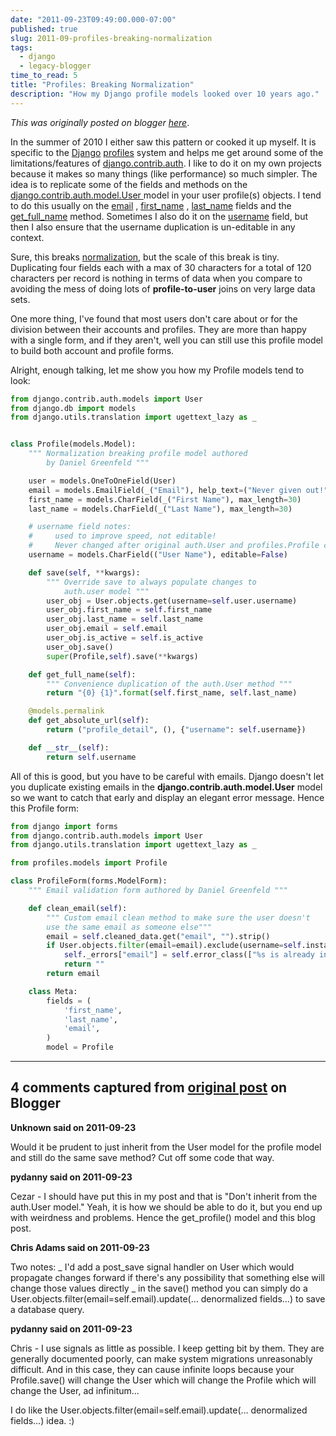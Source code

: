 ```yaml
---
date: "2011-09-23T09:49:00.000-07:00"
published: true
slug: 2011-09-profiles-breaking-normalization
tags:
  - django
  - legacy-blogger
time_to_read: 5
title: "Profiles: Breaking Normalization"
description: "How my Django profile models looked over 10 years ago."
---
```


_This was originally posted on blogger [here](https://pydanny.blogspot.com/2011/09/profiles-breaking-normalization.html)_.

In the summer of 2010 I either saw this pattern or cooked it up myself. It is specific to the [Django](https://djangoproject.com/) [profiles](https://docs.djangoproject.com/en/dev/topics/auth/#storing-additional-information-about-users) system and helps me get around some of the limitations/features of [django.contrib.auth](https://docs.djangoproject.com/en/1.3/topics/auth/). I like to do it on my own projects because it makes so many things (like performance) so much simpler. The idea is to replicate some of the fields and methods on the[ django.contrib.auth.model.User ](https://docs.djangoproject.com/en/1.3/topics/auth/#users) model in your user profile(s) objects. I tend to do this usually on the [email](https://docs.djangoproject.com/en/1.3/topics/auth/#django.contrib.auth.models.User.email) , [first_name](https://docs.djangoproject.com/en/1.3/topics/auth/#django.contrib.auth.models.User.first_name) , [last_name](https://docs.djangoproject.com/en/1.3/topics/auth/#django.contrib.auth.models.User.last_name) fields and the [get_full_name](https://docs.djangoproject.com/en/1.3/topics/auth/#django.contrib.auth.models.User.get_full_name) method. Sometimes I also do it on the [username](https://docs.djangoproject.com/en/1.3/topics/auth/#django.contrib.auth.models.User.username) field, but then I also ensure that the username duplication is un-editable in any context.

Sure, this breaks [normalization](https://pydanny.blogspot.com/2011/07/normalization-noitazilamron.html), but the scale of this break is tiny. Duplicating four fields each with a max of 30 characters for a total of 120 characters per record is nothing in terms of data when you compare to avoiding the mess of doing lots of <b>profile-to-user</b> joins on very large data sets.

One more thing, I've found that most users don't care about or for the division between their accounts and profiles. They are more than happy with a single form, and if they aren't, well you can still use this profile model to build both account and profile forms.

Alright, enough talking, let me show you how my Profile models tend to look:

```python
from django.contrib.auth.models import User
from django.db import models
from django.utils.translation import ugettext_lazy as _


class Profile(models.Model):
    """ Normalization breaking profile model authored
        by Daniel Greenfeld """

    user = models.OneToOneField(User)
    email = models.EmailField(_("Email"), help_text=("Never given out!"), max_length=30)
    first_name = models.CharField(_("First Name"), max_length=30)
    last_name = models.CharField(_("Last Name"), max_length=30)

    # username field notes:
    #     used to improve speed, not editable!
    #     Never changed after original auth.User and profiles.Profile creation!
    username = models.CharField(("User Name"), editable=False)

    def save(self, **kwargs):
        """ Override save to always populate changes to
            auth.user model """
        user_obj = User.objects.get(username=self.user.username)
        user_obj.first_name = self.first_name
        user_obj.last_name = self.last_name
        user_obj.email = self.email
        user_obj.is_active = self.is_active
        user_obj.save()
        super(Profile,self).save(**kwargs)

    def get_full_name(self):
        """ Convenience duplication of the auth.User method """
        return "{0} {1}".format(self.first_name, self.last_name)

    @models.permalink
    def get_absolute_url(self):
        return ("profile_detail", (), {"username": self.username})

    def __str__(self):
        return self.username
```

All of this is good, but you have to be careful with emails. Django doesn't let you duplicate existing emails in the <b>django.contrib.auth.model.User</b> model so we want to catch that early and display an elegant error message. Hence this Profile form:

```python
from django import forms
from django.contrib.auth.models import User
from django.utils.translation import ugettext_lazy as _

from profiles.models import Profile

class ProfileForm(forms.ModelForm):
    """ Email validation form authored by Daniel Greenfeld """

    def clean_email(self):
        """ Custom email clean method to make sure the user doesn't
        use the same email as someone else"""
        email = self.cleaned_data.get("email", "").strip()
        if User.objects.filter(email=email).exclude(username=self.instance.user.username):
            self._errors["email"] = self.error_class(["%s is already in use in the system" % email])
            return ""
        return email

    class Meta:
        fields = (
            'first_name',
            'last_name',
            'email',
        )
        model = Profile

```

---

## 4 comments captured from [original post](https://pydanny.blogspot.com/2011/09/profiles-breaking-normalization.html) on Blogger

**Unknown said on 2011-09-23**

Would it be prudent to just inherit from the User model for the profile model and still do the same save method? Cut off some code that way.

**pydanny said on 2011-09-23**

Cezar - I should have put this in my post and that is &quot;Don't inherit from the auth.User model.&quot; Yeah, it is how we should be able to do it, but you end up with weirdness and problems. Hence the get_profile() model and this blog post.

**Chris Adams said on 2011-09-23**

Two notes: 
_ I'd add a post_save signal handler on User which would propagate changes forward if there's any possibility that something else will change those values directly
_ in the save() method you can simply do a User.objects.filter(email=self.email).update(… denormalized fields…) to save a database query.

**pydanny said on 2011-09-23**

Chris - I use signals as little as possible. I keep getting bit by them. They are generally documented poorly, can make system migrations unreasonably difficult. And in this case, they can cause infinite loops because your Profile.save() will change the User which will change the Profile which will change the User, ad infinitum...

I do like the User.objects.filter(email=self.email).update(… denormalized fields…) idea. :)
